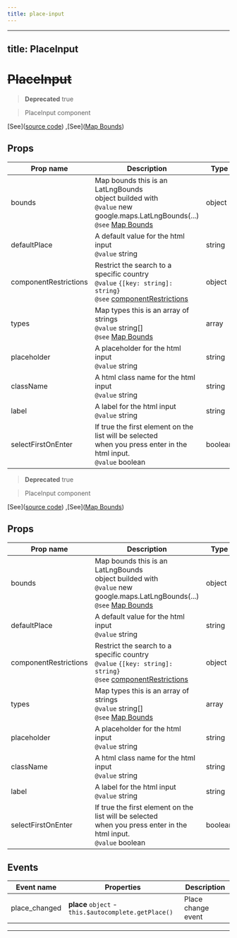 ```yaml
---
title: place-input
---
```


---
title: PlaceInput
---

  # ~~PlaceInput~~

  > **Deprecated** true

  > PlaceInput component





  [See]([source code](/guide/place-input.html#source-code))
,[See]([Map Bounds](https://developers.google.com/maps/documentation/javascript/places-autocomplete#set-the-bounds-on-creation-of-the-autocomplete-object))




## Props

  | Prop name     | Description | Type      | Values      | Default     |
  | ------------- | ----------- | --------- | ----------- | ----------- |
  | bounds | Map bounds this is an LatLngBounds<br/>object builded with<br/>`@value` new google.maps.LatLngBounds(...)<br/>`@see` [Map Bounds](https://developers.google.com/maps/documentation/javascript/places-autocomplete#set-the-bounds-on-creation-of-the-autocomplete-object) | object | - | undefined |
| defaultPlace | A default value for the html input<br/>`@value` string | string | - | '' |
| componentRestrictions | Restrict the search to a specific country<br/>`@value` `{[key: string]: string}`<br/>`@see` [componentRestrictions](https://developers.google.com/maps/documentation/javascript/places-autocomplete#restrict-the-search-to-a-specific-country) | object | - | null |
| types | Map types this is an array of strings<br/>`@value` string[]<br/>`@see` [Map Bounds](https://developers.google.com/maps/documentation/javascript/places-autocomplete#set-the-bounds-on-creation-of-the-autocomplete-object) | array | - | undefined |
| placeholder | A placeholder for the html input<br/>`@value` string | string | - | undefined |
| className | A html class name for the html input<br/>`@value` string | string | - | undefined |
| label | A label for the html input<br/>`@value` string | string | - | null |
| selectFirstOnEnter | If true the first element on the list will be selected<br/>when you press enter in the html input.<br/>`@value` boolean | boolean | - | false |




  > **Deprecated** true

  > PlaceInput component





  [See]([source code](/guide/place-input.html#source-code))
,[See]([Map Bounds](https://developers.google.com/maps/documentation/javascript/places-autocomplete#set-the-bounds-on-creation-of-the-autocomplete-object))




## Props

  | Prop name     | Description | Type      | Values      | Default     |
  | ------------- | ----------- | --------- | ----------- | ----------- |
  | bounds | Map bounds this is an LatLngBounds<br/>object builded with<br/>`@value` new google.maps.LatLngBounds(...)<br/>`@see` [Map Bounds](https://developers.google.com/maps/documentation/javascript/places-autocomplete#set-the-bounds-on-creation-of-the-autocomplete-object) | object | - | undefined |
| defaultPlace | A default value for the html input<br/>`@value` string | string | - | '' |
| componentRestrictions | Restrict the search to a specific country<br/>`@value` `{[key: string]: string}`<br/>`@see` [componentRestrictions](https://developers.google.com/maps/documentation/javascript/places-autocomplete#restrict-the-search-to-a-specific-country) | object | - | null |
| types | Map types this is an array of strings<br/>`@value` string[]<br/>`@see` [Map Bounds](https://developers.google.com/maps/documentation/javascript/places-autocomplete#set-the-bounds-on-creation-of-the-autocomplete-object) | array | - | undefined |
| placeholder | A placeholder for the html input<br/>`@value` string | string | - | undefined |
| className | A html class name for the html input<br/>`@value` string | string | - | undefined |
| label | A label for the html input<br/>`@value` string | string | - | null |
| selectFirstOnEnter | If true the first element on the list will be selected<br/>when you press enter in the html input.<br/>`@value` boolean | boolean | - | false |




## Events

  | Event name     | Properties     | Description  |
  | -------------- |--------------- | -------------|
  | place_changed | **place** `object` - `this.$autocomplete.getPlace()` | Place change event



  ---






